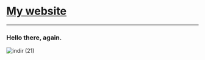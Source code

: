 # **[My website](https:///e138877.github.io/)**

--- ---

### Hello there, again.

![indir (21)](https://github.com/user-attachments/assets/b309cb26-2807-4a98-a5a4-2da2b466d3b1)
